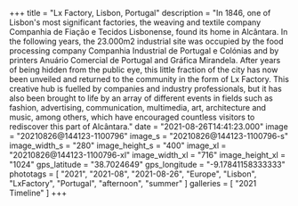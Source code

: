 +++
title = "Lx Factory, Lisbon, Portugal"
description = "In 1846, one of Lisbon's most significant factories, the weaving and textile company Companhia de Fiação e Tecidos Lisbonense, found its home in Alcântara. In the following years, the 23.000m2 industrial site was occupied by the food processing company Companhia Industrial de Portugal e Colónias and by printers Anuário Comercial de Portugal and Gráfica Mirandela. After years of being hidden from the public eye, this little fraction of the city has now been unveiled and returned to the community in the form of Lx Factory. This creative hub is fuelled by companies and industry professionals, but it has also been brought to life by an array of different events in fields such as fashion, advertising, communication, multimedia, art, architecture and music, among others, which have encouraged countless visitors to rediscover this part of Alcântara."
date = "2021-08-26T14:41:23.000"
image = "20210826@144123-1100796"
image_s = "20210826@144123-1100796-s"
image_width_s = "280"
image_height_s = "400"
image_xl = "20210826@144123-1100796-xl"
image_width_xl = "716"
image_height_xl = "1024"
gps_latitude = "38.7024649"
gps_longitude = "-9.17841158333333"
phototags = [ "2021", "2021-08", "2021-08-26", "Europe", "Lisbon", "LxFactory", "Portugal", "afternoon", "summer" ]
galleries = [ "2021 Timeline" ]
+++
